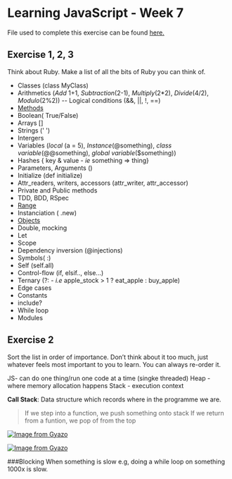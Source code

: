 # Learning JavaScript - Week 7

File used to complete this exercise can be found [here.](https://hackmd.io/kMNgXiPHQf2Q_P9A-tnS9A)

## Exercise 1, 2, 3

Think about Ruby. Make a list of all the bits of Ruby you can think of.
 - Classes (class MyClass)
 - Arithmetics (_Add_ 1+1, _Subtraction_(2-1), _Multiply_(2*2), _Divide_(4/2), _Modulo_(2%2))
 -- Logical conditions (&&, ||, !, ==)
 - [Methods](https://ruby-doc.org/core-2.7.0/Array.html) 
 - Boolean( True/False)
 - Arrays []
 - Strings (' ')
 - Intergers
 - Variables (_local_ (a = 5), _Instance_(@something), _class variable_(@@something), _global variable_($something))
 - Hashes { key & value - _ie_ something => thing}
 - Parameters, Arguments ()
 - Initialize (def initialize)
 - Attr_readers, writers, accessors (attr_writer, attr_accessor)
 - Private and Public methods
 - TDD, BDD, RSpec
 - [Range](https://ruby-doc.org/core-2.7.0/Range.html)
 - Instanciation ( .new)
 - [Objects](https://ruby-doc.org/core-2.7.0/Object.html)
 - Double, mocking
 - Let
 - Scope
 - Dependency inversion (@injections)
 - Symbols( :)
 - Self (self.all)
 - Control-flow (if, elsif.., else...)
 - Ternary (?:  - _i.e_ apple_stock > 1 ? eat_apple : buy_apple)
 - Edge cases
 - Constants
 - include?
 - While loop
 - Modules

## Exercise 2
Sort the list in order of importance. Don’t think about it too much, just whatever feels most important to you to learn. You can always re-order it.


JS- can do one thing/run one code at a time (singke threaded)
Heap - where memory allocation happens
Stack - execution context

**Call Stack**: Data structure which records where in the programme we are. 

> If we step into a function, we push something onto stack
> If we return from a funtion, we pop of from the top

[![Image from Gyazo](https://i.gyazo.com/3ea4f046b7fd214455a93b9df07bea74.png)](https://gyazo.com/3ea4f046b7fd214455a93b9df07bea74)

[![Image from Gyazo](https://i.gyazo.com/dddd617fb7d76a36eb131330a0d674e5.png)](https://gyazo.com/dddd617fb7d76a36eb131330a0d674e5)

###Blocking
When something is slow e.g, doing a while loop on something 1000x is slow.



